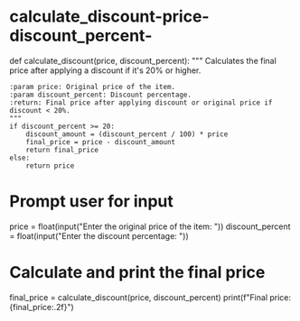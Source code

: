 # calculate_discount-price-discount_percent-
def calculate_discount(price, discount_percent):
    """
    Calculates the final price after applying a discount if it's 20% or higher.
    
    :param price: Original price of the item.
    :param discount_percent: Discount percentage.
    :return: Final price after applying discount or original price if discount < 20%.
    """
    if discount_percent >= 20:
        discount_amount = (discount_percent / 100) * price
        final_price = price - discount_amount
        return final_price
    else:
        return price

# Prompt user for input
price = float(input("Enter the original price of the item: "))
discount_percent = float(input("Enter the discount percentage: "))

# Calculate and print the final price
final_price = calculate_discount(price, discount_percent)
print(f"Final price: {final_price:.2f}")
